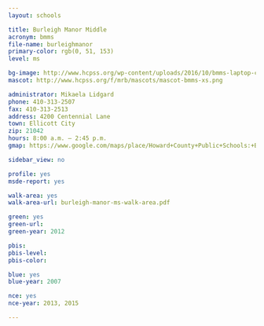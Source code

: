 ```yaml
---
layout: schools

title: Burleigh Manor Middle
acronym: bmms
file-name: burleighmanor
primary-color: rgb(0, 51, 153)
level: ms

bg-image: http://www.hcpss.org/wp-content/uploads/2016/10/bmms-laptop-class.jpg
mascot: http://www.hcpss.org/f/mrb/mascots/mascot-bmms-xs.png

administrator: Mikaela Lidgard
phone: 410-313-2507
fax: 410-313-2513
address: 4200 Centennial Lane
town: Ellicott City
zip: 21042
hours: 8:00 a.m. – 2:45 p.m.
gmap: https://www.google.com/maps/place/Howard+County+Public+Schools:+Burleigh+Manor/@39.2550906,-76.8692511,17z/data=!3m1!4b1!4m2!3m1!1s0x89c82060ca70ef95:0x693f0ee3da6a23a3?hl=en

sidebar_view: no

profile: yes
msde-report: yes

walk-area: yes
walk-area-url: burleigh-manor-ms-walk-area.pdf

green: yes
green-url:
green-year: 2012

pbis:
pbis-level:
pbis-color:

blue: yes
blue-year: 2007

nce: yes
nce-year: 2013, 2015

---
```

